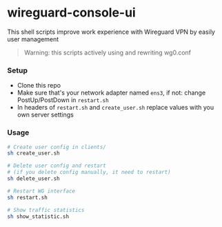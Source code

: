 # wireguard-console-ui

This shell scripts improve work experience with Wireguard VPN by easily user management

> Warning: this scripts actively using and rewriting wg0.conf

### Setup

* Clone this repo
* Make sure that's your network adapter named `ens3`, if not: change PostUp/PostDown in `restart.sh`
* In headers of `restart.sh` and `create_user.sh` replace values with you own server settings

### Usage
```bash
# Create user config in clients/
sh create_user.sh

# Delete user config and restart
# (if you delete config manually, it need to restart)
sh delete_user.sh

# Restart WG interface
sh restart.sh

# Show traffic statistics
sh show_statistic.sh
```
